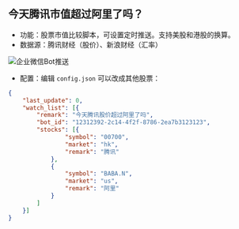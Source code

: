 ## 今天腾讯市值超过阿里了吗？

- 功能：股票市值比较脚本，可设置定时推送。支持美股和港股的换算。
- 数据源：腾讯财经（股价）、新浪财经（汇率）

![企业微信Bot推送](https://ws3.sinaimg.cn/large/006tKfTcgy1g1gazk7eafj30gh0bwq4e.jpg)

- 配置：编辑 `config.json` 可以改成其他股票：

```json
{
    "last_update": 0,
    "watch_list": [{
        "remark": "今天腾讯股价超过阿里了吗",
        "bot_id": "12312392-2c14-4f2f-8786-2ea7b3123123",
        "stocks": [{
                "symbol": "00700",
                "market": "hk",
                "remark": "腾讯"
            },
            {
                "symbol": "BABA.N",
                "market": "us",
                "remark": "阿里"
            }
        ]
    }]
}
```

